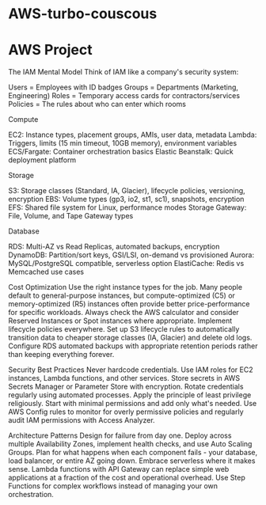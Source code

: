 # AWS-turbo-couscous

# AWS Project

The IAM Mental Model
Think of IAM like a company's security system:

Users = Employees with ID badges
Groups = Departments (Marketing, Engineering)
Roles = Temporary access cards for contractors/services
Policies = The rules about who can enter which rooms

Compute

EC2: Instance types, placement groups, AMIs, user data, metadata
Lambda: Triggers, limits (15 min timeout, 10GB memory), environment variables
ECS/Fargate: Container orchestration basics
Elastic Beanstalk: Quick deployment platform

Storage

S3: Storage classes (Standard, IA, Glacier), lifecycle policies, versioning, encryption
EBS: Volume types (gp3, io2, st1, sc1), snapshots, encryption
EFS: Shared file system for Linux, performance modes
Storage Gateway: File, Volume, and Tape Gateway types

Database

RDS: Multi-AZ vs Read Replicas, automated backups, encryption
DynamoDB: Partition/sort keys, GSI/LSI, on-demand vs provisioned
Aurora: MySQL/PostgreSQL compatible, serverless option
ElastiCache: Redis vs Memcached use cases

Cost Optimization
Use the right instance types for the job. Many people default to general-purpose instances, but compute-optimized (C5) or memory-optimized (R5) instances often provide better price-performance for specific workloads. Always check the AWS calculator and consider Reserved Instances or Spot instances where appropriate.
Implement lifecycle policies everywhere. Set up S3 lifecycle rules to automatically transition data to cheaper storage classes (IA, Glacier) and delete old logs. Configure RDS automated backups with appropriate retention periods rather than keeping everything forever.


Security Best Practices
Never hardcode credentials. Use IAM roles for EC2 instances, Lambda functions, and other services. Store secrets in AWS Secrets Manager or Parameter Store with encryption. Rotate credentials regularly using automated processes.
Apply the principle of least privilege religiously. Start with minimal permissions and add only what's needed. Use AWS Config rules to monitor for overly permissive policies and regularly audit IAM permissions with Access Analyzer.

Architecture Patterns
Design for failure from day one. Deploy across multiple Availability Zones, implement health checks, and use Auto Scaling Groups. Plan for what happens when each component fails - your database, load balancer, or entire AZ going down.
Embrace serverless where it makes sense. Lambda functions with API Gateway can replace simple web applications at a fraction of the cost and operational overhead. Use Step Functions for complex workflows instead of managing your own orchestration.

